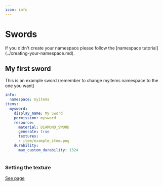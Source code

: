 ```yaml
---
icon: info
---
```


# Swords


<Warning>
If you didn't create your namespace please follow the [namespace tutorial](../creating-your-namespace.md).
</Warning>


## My first sword

This is an example sword \(remember to change myitems namespace to the one you want\)

```yaml
info:
  namespace: myitems
items:
  mysword:
    display_name: My Sword
    permission: mysword
    resource:
      material: DIAMOND_SWORD
      generate: true
      textures:
      - item/example_item.png
    durability:
      max_custom_durability: 1324
  
```

### Setting the texture


[See page](../item-properties/resource/)